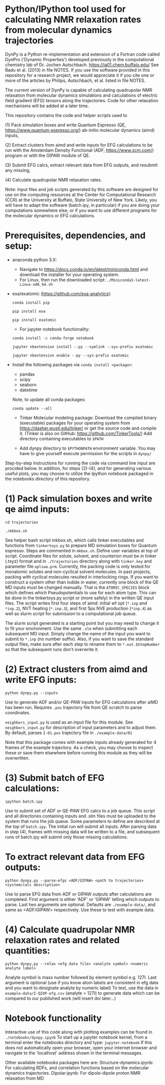 Python/IPython tool used for calculating NMR relaxation rates from molecular dynamics trajectories
=========

DynPy is a Python re-implementation and extension of a Fortran code called DynPro ('Dynamic Properties') developed previously in the computational chemistry lab of Dr. Jochen Autschbach. https://ja01.chem.buffalo.edu/
See Badu et al. (2013) in file NOTES. If you use the software provided in this repository for a research project, we would appreciate it if you cite one or more of the articles by Philips, Autschbach, et al. listed in file NOTES.

The current version of DynPy is capable of calculating quadrupolar NMR relaxation from molecular dynamics simulations and calculations of electric field gradient (EFG) tensors along the trajectories. Code for other relaxation mechanisms will be added at a later time. 


This repository contains the code and helper scripts used to 

(1) Pack simulation boxes and write Quantum Espresso (QE, https://www.quantum-espresso.org/) ab-initio molecular dynamics (aimd) inputs,

(2) Extract clusters from aimd and write inputs for EFG calculations to be run with the Amsterdam Density Functional (ADF, https://www.scm.com/) program or with the GIPAW module of QE.

(3) Submit EFG calcs, extract relevant data from EFG outputs, and resubmit any missing, 

(4) Calculate quadrupolar NMR relaxation rates.

Note: Input files and job scripts generated by this software are designed for use on the computing resources at the Center for Computational Research (CCR) at the University at Buffalo, State University of New York. Likely, you will have to adapt the software (batch.ipy, in particular) if you are doing your computations somewhere else, or if you want to use different programs for the molecular dynamics or EFG calculations. 


# Prerequisites, dependencies, and setup:
- anaconda python 3.X:
    - Navigate to https://docs.conda.io/en/latest/miniconda.html and download the installer for your operating system. 
    - For Linux, then run the downloaded script:
     `./Miniconda3-latest-Linux-x86_64.sh`
- exa/exatomic (https://github.com/exa-analytics):

     `conda install pip`
     
     `pip install exa`
     
     `pip install exatomic`
    - For jupyter notebook functionality:
    
     `conda install -c conda-forge notebook`
     
     `jupyter nbextension install --py --symlink --sys-prefix exatomic`
     
     `jupyter nbextension enable --py --sys-prefix exatomic`
- Install the following packages via `conda install <package>`:
    - pandas
    - scipy
    - seaborn
    - datetime
    
    Note, to update all conda packages:
    
    `conda update --all`

    - Tinker Molecular modeling package:
          Download the compiled binary (executable) packages for your operating system from https://dasher.wustl.edu/tinker/ or get the source code and compile it. (Tinker is also on GitHub: https://github.com/TinkerTools/)
          Add directory containing executables to `$PATH`

     - Add dynpy directory to `$PYTHONPATH` environment variable. You may have to give yourself execute permission for the scripts in `dynpy/`

Step-by-step instructions for running the code via command line input are procided below. In addition, for steps (2)-(4), and for generating various useful plots,
you may choose to utilize the Ipython notebook packaged in the notebooks directory of this repository.
# (1) Pack simulation boxes and write qe aimd inputs:
`cd trajectories`

`./mkbox.sh`

See helper bash script mkbox.sh, which calls tinker executables and functions from `tinkertoys.py` to prepare MD simulation boxes for Quantum espresso. Steps are commented in `mkbox.sh`. Define user variables at top of script. Coordinate files for solute, solvent, and counterion must be in tinker (.txyz) format and in `./trajectories` directory
along with `tinker.key` and parameter file `oplsaa.prm`. Currently, the packing code is only tested for monatomic solutes and non-cyclical solvent molecules. In past projects, packing with cyclical molecules resulted in interlocking rings. If you want to construct a system other than Iodide in water, currently one block of the QE MD inputs must be changed manually. That is the `ATOMIC_SPECIES` block which defines which Pseudopotentials to use for each atom type. This can be done in the tinkertoys.py script or (more safely) in the written QE input files. The script writes first four steps of aimd: initial wf opt (`*.inp` and `*inp.2`), NVT heating (`*.inp.3`), and first 5ps NVE production (`*inp.4`) as well as slurm script for submission to a computational job queue.

The slurm script generated is a starting point but you may need to change it to fit your environment. Use the same `.slm` when submitting each subsequent MD input. Simply change the name of the input you want to submit to `*.inp` (no number suffix). Also, if you want to save the standard output files, make sure after each step to rename them to `*.out.$StepNumber` so that the subsequent runs don't overwrite it.

# (2) Extract clusters from aimd and write EFG inputs:
`python dynpy.py --inputs`
    
Use to generate ADF and/or QE-PAW inputs for EFG calculations after aiMD has been run. Requires `.pos` trajectory file from QE scratch to parse coordinates.

`neighbors_input.py` is used as an input file for this module. See `neighbors_input.py` for description of input parameters and to adjust them. By default, parses `I-01.pos` trajectory file in `./example-data/01`

Note that this package comes with example inputs already generated for 4 frames of the example trajectory. As a check, you may choose to inspect these or save them elsewhere before running this module as they will be overwritten.

# (3)  Submit batch of EFG calculations:
`ipython batch.ipy`

Use to submit set of ADF or QE-PAW EFG calcs to a job queue. This script and all directories containing inputs and .slm files must be uploaded to the system that runs the job queue.
Some parameters to define are described at the top of `batch.ipy`. The initial run will submit all inputs. After parsing data in step (4), frames with missing data
will be written to a file, and subsequent runs of batch.ipy will submit only those missing calculations.

# To extract relevant data from EFG outputs:
`python dynpy.py --parse-efgs <ADF/GIPAW> <path to trajectories> <system/calc description>`

Use to parse EFG data from ADF or GIPAW outputs after calculations are completed. First argument is either 'ADF' or 'GIPAW' telling which outputs to parse.
Last two arguments are optional. Defaults are `./example-data/`, and same as <ADF/GIPAW> respectively. Use these to test with example data.

# (4)  Calculate quadrupolar NMR relaxation rates and related quantities:
`python dynpy.py --relax <efg data file> <analyte symbol> <numeric analyte label>`
      
 Analyte symbol is mass number followed by element symbol e.g. 127I.
 Last argument is optional (use if you know atom labels are consistent in efg data and you want to designate analyte by numeric label)
 To test, use the data in `example-data/I-QZ4P-efg.csv` (analyte = 127I) to generate data which can be compared to our published work (will insert doi later...)

# Notebook functionality
Interactive use of this code along with plotting examples can be found in `./notebooks/dynpy.ipynb`
To start up a jupyter notebook kernel, from a terminal enter the notebooks directory and type:
`jupyter-notebook`
If this does not automatically open your browser, open your internet browser and navigate to the 'localhost' address shown in the terminal messages.

Other available notebooks packages here are:
 Structure-dynamics.ipynb: For calculating RDFs, and correlation functions based on the molecular dynamics trajectories.
 Dipolar.ipynb: For dipole-dipole proton NMR relaxation from MD
